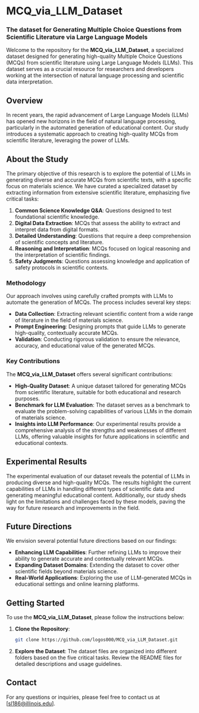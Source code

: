 # MCQ_via_LLM_Dataset

### The dataset for Generating Multiple Choice Questions from Scientific Literature via Large Language Models

Welcome to the repository for the **MCQ_via_LLM_Dataset**, a specialized dataset designed for generating high-quality Multiple Choice Questions (MCQs) from scientific literature using Large Language Models (LLMs). This dataset serves as a crucial resource for researchers and developers working at the intersection of natural language processing and scientific data interpretation.

## Overview

In recent years, the rapid advancement of Large Language Models (LLMs) has opened new horizons in the field of natural language processing, particularly in the automated generation of educational content. Our study introduces a systematic approach to creating high-quality MCQs from scientific literature, leveraging the power of LLMs.

## About the Study

The primary objective of this research is to explore the potential of LLMs in generating diverse and accurate MCQs from scientific texts, with a specific focus on materials science. We have curated a specialized dataset by extracting information from extensive scientific literature, emphasizing five critical tasks:

1. **Common Science Knowledge Q&A**: Questions designed to test foundational scientific knowledge.
2. **Digital Data Extraction**: MCQs that assess the ability to extract and interpret data from digital formats.
3. **Detailed Understanding**: Questions that require a deep comprehension of scientific concepts and literature.
4. **Reasoning and Interpretation**: MCQs focused on logical reasoning and the interpretation of scientific findings.
5. **Safety Judgments**: Questions assessing knowledge and application of safety protocols in scientific contexts.

### Methodology

Our approach involves using carefully crafted prompts with LLMs to automate the generation of MCQs. The process includes several key steps:

- **Data Collection**: Extracting relevant scientific content from a wide range of literature in the field of materials science.
- **Prompt Engineering**: Designing prompts that guide LLMs to generate high-quality, contextually accurate MCQs.
- **Validation**: Conducting rigorous validation to ensure the relevance, accuracy, and educational value of the generated MCQs.

### Key Contributions

The **MCQ_via_LLM_Dataset** offers several significant contributions:

- **High-Quality Dataset**: A unique dataset tailored for generating MCQs from scientific literature, suitable for both educational and research purposes.
- **Benchmark for LLM Evaluation**: The dataset serves as a benchmark to evaluate the problem-solving capabilities of various LLMs in the domain of materials science.
- **Insights into LLM Performance**: Our experimental results provide a comprehensive analysis of the strengths and weaknesses of different LLMs, offering valuable insights for future applications in scientific and educational contexts.

## Experimental Results

The experimental evaluation of our dataset reveals the potential of LLMs in producing diverse and high-quality MCQs. The results highlight the current capabilities of LLMs in handling different types of scientific data and generating meaningful educational content. Additionally, our study sheds light on the limitations and challenges faced by these models, paving the way for future research and improvements in the field.

## Future Directions

We envision several potential future directions based on our findings:

- **Enhancing LLM Capabilities**: Further refining LLMs to improve their ability to generate accurate and contextually relevant MCQs.
- **Expanding Dataset Domains**: Extending the dataset to cover other scientific fields beyond materials science.
- **Real-World Applications**: Exploring the use of LLM-generated MCQs in educational settings and online learning platforms.

## Getting Started

To use the **MCQ_via_LLM_Dataset**, please follow the instructions below:

1. **Clone the Repository**: 
   ```bash
   git clone https://github.com/logos000/MCQ_via_LLM_Dataset.git
   ```
2. **Explore the Dataset**: The dataset files are organized into different folders based on the five critical tasks. Review the README files for detailed descriptions and usage guidelines.

## Contact

For any questions or inquiries, please feel free to contact us at [sl186@illinois.edu].

